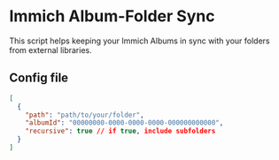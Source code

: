 # Immich Album-Folder Sync

This script helps keeping your Immich Albums in sync with your folders from external libraries.

## Config file
```json
[
  {
    "path": "path/to/your/folder",
    "albumId": "00000000-0000-0000-0000-000000000000",
    "recursive": true // if true, include subfolders
  }
]
```